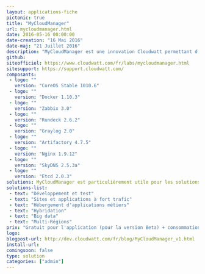 ```yaml
---
layout: applications-fiche
pictonic: true
title: "MyCloudManager"
url: mycloudmanager.html
date: 2016-05-16 00:00:00
date-creation: "16 Mai 2016"
date-maj: "21 Juillet 2016"
description: "MyCloudManager est une innovation Cloudwatt permettant d’administrer au jour le jour vos instances avec ensemble d’outils opensource leaders sur leurs domaines respectifs. Ainsi, MyCloudManager inclut des services de monitoring, supervision, alerting, log management, synchronisation de temps, planication de taches et backup (snapshot ou soft) des instances Linux du tenant de l'utilisateur. MyCloudManager v2 est proposé en version BETA."
github: 
siteofficiel: https://www.cloudwatt.com/fr/labs/mycloudmanager.html
sitesupport: https://support.cloudwatt.com/
composants:
 - logo: ""
   version: "CoreOS Stable 1010.6"
 - logo: ""
   version: "Docker 1.10.3"
 - logo: ""
   version: "Zabbix 3.0"
 - logo: ""
   version: "Rundeck 2.6.2"
 - logo: ""
   version: "Graylog 2.0"
 - logo: ""
   version: "Artifactory 4.7.5"
 - logo: ""
   version: "Nginx 1.9.12"
 - logo: ""
   version: "SkyDNS 2.5.3a"
 - logo: ""
   version: "Etcd 2.0.3" 
solutions: MyCloudManager est particulièrement utile pour les solutions Cloudwatt suivantes :
solutions-list: 
 - text: "Développement et test"
 - text: "Sites et applications à fort trafic"
 - text: "Hébergement d'applications métiers"
 - text: "Hybridation"
 - text: "Big data"
 - text: "Multi-Régions"
prix: "Gratuit pour l'application (pour la version Beta) + consommation à l'usage"
logo: 
blogpost-url: http://dev.cloudwatt.com/fr/blog/MyCloudManager_v1.html
install-url:
comingsoon: false
type: solution
categories: ["admin"]
---
```

